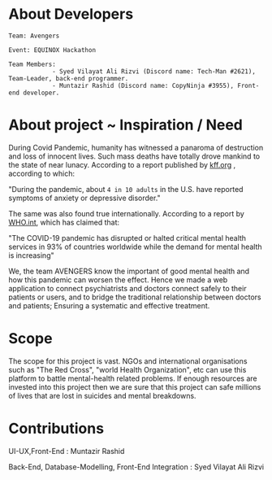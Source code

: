 # About Developers

    Team: Avengers

    Event: EQUINOX Hackathon

    Team Members:
                - Syed Vilayat Ali Rizvi (Discord name: Tech-Man #2621), Team-Leader, back-end programmer.
                - Muntazir Rashid (Discord name: CopyNinja #3955), Front-end developer.
    
# About project ~ Inspiration / Need

During Covid Pandemic, humanity has witnessed a panaroma of destruction and loss of innocent lives. Such mass deaths have totally drove mankind to the state of near lunacy. According to a report published by [kff.org](https://www.kff.org/coronavirus-covid-19/issue-brief/the-implications-of-covid-19-for-mental-health-and-substance-use/) , according to which:

"During the pandemic, about `4 in 10 adults` in the U.S. have reported symptoms of anxiety or depressive disorder."

The same was also found true internationally. According to a report by [WHO.int](https://www.who.int/news/item/05-10-2020-covid-19-disrupting-mental-health-services-in-most-countries-who-survey), which has claimed that: 

"The COVID-19 pandemic has disrupted or halted critical mental health services in 93% of countries worldwide while the demand for mental health is increasing"

We, the team AVENGERS know the important of good mental health and how this pandemic can worsen the effect. Hence we made a web application to connect psychiatrists and doctors connect safely to their patients or users, and to bridge the traditional relationship between doctors and patients; Ensuring a systematic and effective treatment.

# Scope

The scope for this project is vast. NGOs and international organisations such as "The Red Cross", "world Health Organization", etc can use this platform to battle mental-health related problems. If enough resources are invested into this project then we are sure that this project can safe millions of lives that are lost in suicides and mental breakdowns. 


# Contributions 

UI-UX,Front-End : Muntazir Rashid

Back-End, Database-Modelling, Front-End Integration : Syed Vilayat Ali Rizvi